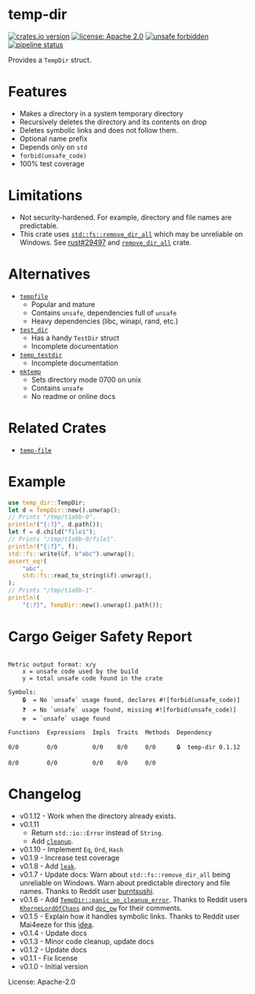 temp-dir
========
[![crates.io version](https://img.shields.io/crates/v/temp-dir.svg)](https://crates.io/crates/temp-dir)
[![license: Apache 2.0](https://gitlab.com/leonhard-llc/ops/-/raw/main/license-apache-2.0.svg)](https://gitlab.com/leonhard-llc/ops/-/raw/main/temp-dir/LICENSE)
[![unsafe forbidden](https://gitlab.com/leonhard-llc/ops/-/raw/main/unsafe-forbidden.svg)](https://github.com/rust-secure-code/safety-dance/)
[![pipeline status](https://gitlab.com/leonhard-llc/ops/badges/main/pipeline.svg)](https://gitlab.com/leonhard-llc/ops/-/pipelines)

Provides a `TempDir` struct.

# Features
- Makes a directory in a system temporary directory
- Recursively deletes the directory and its contents on drop
- Deletes symbolic links and does not follow them.
- Optional name prefix
- Depends only on `std`
- `forbid(unsafe_code)`
- 100% test coverage

# Limitations
- Not security-hardened.
  For example, directory and file names are predictable.
- This crate uses
  [`std::fs::remove_dir_all`](https://doc.rust-lang.org/stable/std/fs/fn.remove_dir_all.html)
  which may be unreliable on Windows.
  See [rust#29497](https://github.com/rust-lang/rust/issues/29497) and
  [`remove_dir_all`](https://crates.io/crates/remove_dir_all) crate.

# Alternatives
- [`tempfile`](https://crates.io/crates/tempfile)
  - Popular and mature
  - Contains `unsafe`, dependencies full of `unsafe`
  - Heavy dependencies (libc, winapi, rand, etc.)
- [`test_dir`](https://crates.io/crates/test_dir)
  - Has a handy `TestDir` struct
  - Incomplete documentation
- [`temp_testdir`](https://crates.io/crates/temp_testdir)
  - Incomplete documentation
- [`mktemp`](https://crates.io/crates/mktemp)
  - Sets directory mode 0700 on unix
  - Contains `unsafe`
  - No readme or online docs

# Related Crates
- [`temp-file`](https://crates.io/crates/temp-file)

# Example
```rust
use temp_dir::TempDir;
let d = TempDir::new().unwrap();
// Prints "/tmp/t1a9b-0".
println!("{:?}", d.path());
let f = d.child("file1");
// Prints "/tmp/t1a9b-0/file1".
println!("{:?}", f);
std::fs::write(&f, b"abc").unwrap();
assert_eq!(
    "abc",
    std::fs::read_to_string(&f).unwrap(),
);
// Prints "/tmp/t1a9b-1".
println!(
    "{:?}", TempDir::new().unwrap().path());
```

# Cargo Geiger Safety Report
```

Metric output format: x/y
    x = unsafe code used by the build
    y = total unsafe code found in the crate

Symbols: 
    🔒  = No `unsafe` usage found, declares #![forbid(unsafe_code)]
    ❓  = No `unsafe` usage found, missing #![forbid(unsafe_code)]
    ☢️  = `unsafe` usage found

Functions  Expressions  Impls  Traits  Methods  Dependency

0/0        0/0          0/0    0/0     0/0      🔒  temp-dir 0.1.12

0/0        0/0          0/0    0/0     0/0    

```
# Changelog
- v0.1.12 - Work when the directory already exists.
- v0.1.11
  - Return `std::io::Error` instead of `String`.
  - Add
    [`cleanup`](https://docs.rs/temp-file/latest/temp_file/struct.TempFile.html#method.cleanup).
- v0.1.10 - Implement `Eq`, `Ord`, `Hash`
- v0.1.9 - Increase test coverage
- v0.1.8 - Add [`leak`](https://docs.rs/temp-dir/latest/temp_dir/struct.TempDir.html#method.leak).
- v0.1.7 - Update docs:
  Warn about `std::fs::remove_dir_all` being unreliable on Windows.
  Warn about predictable directory and file names.
  Thanks to Reddit user
  [burntsushi](https://www.reddit.com/r/rust/comments/ma6y0x/tempdir_simple_temporary_directory_with_cleanup/gruo5iu/).
- v0.1.6 - Add
    [`TempDir::panic_on_cleanup_error`](https://docs.rs/temp-dir/latest/temp_dir/struct.TempDir.html#method.panic_on_cleanup_error).
    Thanks to Reddit users
    [`KhorneLordOfChaos`](https://www.reddit.com/r/rust/comments/ma6y0x/tempdir_simple_temporary_directory_with_cleanup/grsb5s3/)
    and
    [`dpc_pw`](https://www.reddit.com/r/rust/comments/ma6y0x/tempdir_simple_temporary_directory_with_cleanup/gru26df/)
    for their comments.
- v0.1.5 - Explain how it handles symbolic links.
  Thanks to Reddit user Mai4eeze for this
  [idea](https://www.reddit.com/r/rust/comments/ma6y0x/tempdir_simple_temporary_directory_with_cleanup/grsoz2g/).
- v0.1.4 - Update docs
- v0.1.3 - Minor code cleanup, update docs
- v0.1.2 - Update docs
- v0.1.1 - Fix license
- v0.1.0 - Initial version

License: Apache-2.0
